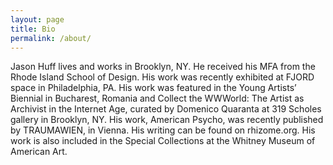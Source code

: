 ```yaml
---
layout: page
title: Bio
permalink: /about/
---
```


Jason Huff lives and works in Brooklyn, NY. He received his MFA from the Rhode Island School of Design. His work was recently exhibited at FJORD space in Philadelphia, PA. His work was featured in the Young Artists’ Biennial in Bucharest, Romania and Collect the WWWorld: The Artist as Archivist in the Internet Age, curated by Domenico Quaranta at 319 Scholes gallery in Brooklyn, NY. His work, American Psycho, was recently published by TRAUMAWIEN, in Vienna. His writing can be found on rhizome.org. His work is also included in the Special Collections at the Whitney Museum of American Art.

